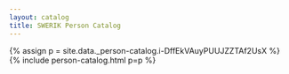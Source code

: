 ```yaml
---
layout: catalog
title: SWERIK Person Catalog
---
```

{% assign p = site.data._person-catalog.i-DffEkVAuyPUUJZZTAf2UsX %}
{% include person-catalog.html p=p %}


